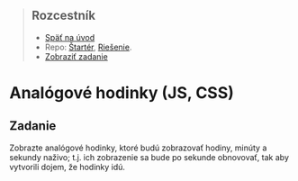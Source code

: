 <div class="hidden">

> ## Rozcestník
> - [Späť na úvod](../../README.md)
> - Repo: [Štartér](/../../tree/main/js-a-css/analog-clock), [Riešenie](/../../tree/solution/js-a-css/analog-clock).
> - [Zobraziť zadanie](zadanie.md)
</div>

# Analógové hodinky (JS, CSS)

## Zadanie
Zobrazte analógové hodinky, ktoré budú zobrazovať hodiny, minúty a sekundy naživo; t.j. ich zobrazenie sa bude po sekunde obnovovať, tak aby vytvorili dojem, že hodinky idú.
